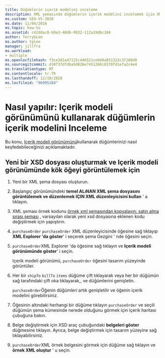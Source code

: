 ```yaml
---
title: Düğümlerin içerik modelini inceleme
description: XML şemasında düğümlerin içerik modelini incelemek için XML şema Tasarımcısı ' nda Içerik modeli görünümünü nasıl kullanacağınızı öğrenin.
ms.custom: SEO-VS-2020
ms.date: 11/04/2016
ms.topic: how-to
ms.assetid: c42ddac8-b0e3-48d6-9832-112a19d6c104
author: TerryGLee
ms.author: tglee
manager: jillfra
ms.workload:
- multiple
ms.openlocfilehash: f3ce3d1a47125c446521ceb60a851322c37209d0
ms.sourcegitcommit: d10f37dfdba5d826e7451260c8370fd1efa2c4e4
ms.translationtype: MT
ms.contentlocale: tr-TR
ms.lasthandoff: 12/10/2020
ms.locfileid: "96995284"
---
```

# <a name="how-to-examine-the-content-model-of-nodes-by-using-the-content-model-view"></a>Nasıl yapılır: Içerik modeli görünümünü kullanarak düğümlerin içerik modelini Inceleme

Bu konu, [Içerik modeli görünümünü](../xml-tools/content-model-view.md)kullanarak düğümlerinizi nasıl keşfedebileceğinizi açıklamaktadır.

## <a name="to-create-a-new-xsd-file-and-display-the-root-element-in-the-content-model-view"></a>Yeni bir XSD dosyası oluşturmak ve Içerik modeli görünümünde kök öğeyi görüntülemek için

1. Yeni bir XML şema dosyası oluşturun.

2. Başlangıç görünümündeki **temel ALıNAN XML şema dosyasını görüntülemek ve düzenlemek IÇIN XML düzenleyicisini kullan** ' a tıklayın.

3. XML şeması örnek kodunu [örnek xml şemasından kopyalayın: satın alma sırası şeması](../xml-tools/sample-xsd-file-purchase-order-schema.md) , varsayılan olarak yeni xsd dosyasına eklenen kodu değiştirmek için yapıştırın.

4. `purchaseOrder` `purchaseOrder` XML düzenleyicisinde öğesine sağ tıklayıp **XML Explorer 'da göster**' i seçerek şema Gezgini ' nde öğesini seçin.

5. `purchaseOrder`XML Explorer 'da öğesine sağ tıklayın ve **Içerik modeli görünümünde göster**' i seçin.

     Içerik modeli görünümü, `purchaseOrder` öğesini tasarım yüzeyinde görüntüler.

6. Her bir `shipTo` `billTo` `items` düğüme çift tıklayarak veya her bir düğümün sağ tarafındaki çift oka tıklayarak,, ve düğümlerini genişletin.

     `purchaseOrder`Öğenin düğümleri artık genişletilir ve öğenin içerik modelini görebilirsiniz.

7. Öğesinin altındaki herhangi bir düğüme tıklayın `purchaseOrder` ve seçili düğümün şema kümesinde nerede olduğunu görmek için içerik haritası çubuğuna bakın.

8. Belge değiştirmek için XSD araç çubuğundaki **belgeleri göster** düğmesine tıklayın. Ayrıca, belge değiştirmek için tasarım yüzeyine sağ tıklayabilirsiniz.

9. `purchaseOrder`XML örnek belgesini görmek için düğüme sağ tıklayın ve **örnek XML oluştur** ' u seçin.
